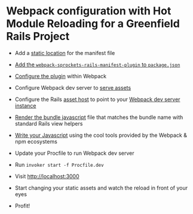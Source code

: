 # Webpack configuration with Hot Module Reloading for a Greenfield Rails Project

* Add a [static location](config/initializers/assets.rb##L26) for the manifest file

* [Add the `webpack-sprockets-rails-manifest-plugin` to `package.json`](client/package.json#L37)

* [Configure the plugin](client/webpack.config.js#L37) within Webpack

* Configure Webpack dev server to [serve assets](client/webpack.server.config.js#L27)

* Configure the Rails [asset host](config/application.rb#L15) to point to your [Webpack dev server instance](Procfile.dev#L2)

* [Render the bundle javascript](app/views/layouts/webpack_application.html.erb#L13) file that matches the bundle name with standard Rails view helpers

* [Write your Javascript](client/app/bundles/main/index.jsx) using the cool tools provided by the Webpack & npm ecosystems

* Update your Procfile to run Webpack dev server

* Run `invoker start -f Procfile.dev`

* Visit [http://localhost:3000](http://localhost:3000)

* Start changing your static assets and watch the reload in front of your eyes

* Profit!
